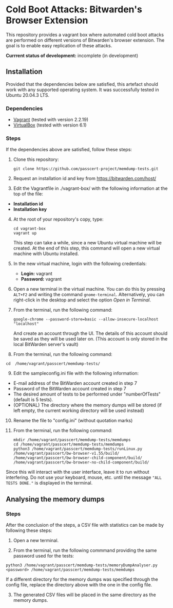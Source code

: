 # Cold Boot Attacks: Bitwarden's Browser Extension
This repository provides a vagrant box where automated cold boot attacks are performed on different versions of Bitwarden's browser extension. The goal is to enable easy replication of these attacks.

**Currrent status of development:** incomplete (in development)

## Installation
Provided that the dependencies below are satisfied, this artefact should work with any supported operating system. It was successfully tested in Ubuntu 20.04.3 LTS.

### Dependencies
 - [Vagrant](https://www.vagrantup.com/) (tested with version 2.2.19)
 - [VirtualBox]() (tested with version 6.1)

### Steps
If the dependencies above are satisfied, follow these steps:

 1. Clone this repository:

    ```
    git clone https://github.com/passcert-project/memdump-tests.git
    ```
 2. Request an installation id and key from https://bitwarden.com/host/

 3. Edit the Vagrantfile in ./vagrant-box/ with the following information at the top of the file:
   - **Installation id**
   - **Installation key**

 4. At the root of your repository's copy, type:

    ```
    cd vagrant-box
    vagrant up
    ```

    This step can take a while, since a new Ubuntu virtual machine will be created. At the end of this step, this command will open a new virtual machine with Ubuntu installed.

 5. In the new virtual machine, login with the following credentials:

    - **Login:** vagrant
    - **Password:** vagrant

 6. Open a new terminal in the virtual machine. You can do this by pressing `ALT+F2` and writing the command `gnome-terminal`. Alternatively, you can right-click in the desktop and select the option _Open in Terminal_.

 7. From the terminal, run the following command:
    ```
    google-chrome --password-store=basic --allow-insecure-localhost "localhost"
    ```
    And create an account through the UI. The details of this account should be saved as they will be used later on.
    (This account is only stored in the local BitWarden server's vault)

 8. From the terminal, run the following command:
   ```
   cd  /home/vagrant/passcert/memdump-tests/
   ```
 9. Edit the sampleconfig.ini file with the following information:
   - E-mail address of the BitWarden account created in step 7
   - Password of the BitWarden account created in step 7
   - The desired amount of tests to be performed under "numberOfTests" (default is 5 tests).
   - (OPTIONAL) The directory where the memory dumps will be stored (if left empty, the current working directory will be used instead)

 10. Rename the file to "config.ini" (without quotation marks)

 11. From the terminal, run the following command:

     ```
     mkdir /home/vagrant/passcert/memdump-tests/memdumps
     cd /home/vagrant/passcert/memdump-tests/memdumps
     python3 /home/vagrant/passcert/memdump-tests/runLinux.py /home/vagrant/passcert/bw-browser-v1.55/build/ /home/vagrant/passcert/bw-browser-child-component/build/ /home/vagrant/passcert/bw-browser-no-child-component/build/
     ```

Since this will interact with the user interface, leave it to run without interfering. Do not use your keyboard, mouse, etc. until the message `"ALL TESTS DONE."` is displayed in the terminal.

## Analysing the memory dumps
### Steps
 After the conclusion of the steps, a CSV file with statistics can be made by following these steps:

  1. Open a new terminal.

  2. From the terminal, run the following commmand providing the same password used for the tests:
  ```
  python3 /home/vagrant/passcert/memdump-tests/memoryDumpAnalyser.py <password> /home/vagrant/passcert/memdump-tests/memdumps
  ```
  If a different directory for the memory dumps was specified through the config file, replace the directory above with the one in the config file.

  3. The generated CSV files will be placed in the same directory as the memory dumps.